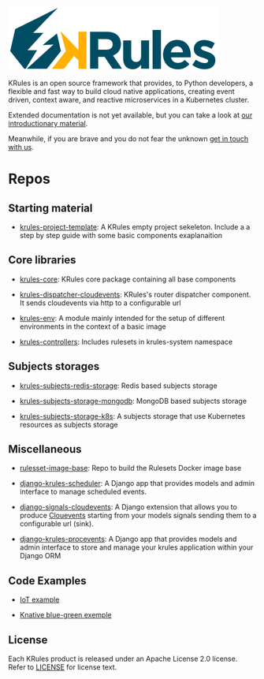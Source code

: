 ![](.support/krules_ext_logo.png)

KRules is an open source framework that provides, to Python developers, a flexible and fast way to build cloud native applications, 
creating event driven, context aware, and reactive microservices in a Kubernetes cluster.

Extended documentation is not yet available, but you can take a look at [our introductionary material](https://intro.krules.io).

Meanwhile, if you are brave and you do not fear the unknown [get in touch with us](mailto:info@airspot.tech). 

# Repos

## Starting material

- [krules-project-template](https://github.com/airspot-dev/krules-project-template): A KRules empty project sekeleton. Include a a step by step guide with some basic components exaplanaition

## Core libraries

- [krules-core](https://github.com/airspot-dev/krules-core): KRules core package containing all base components

- [krules-dispatcher-cloudevents](https://github.com/airspot-dev/krules-dispatcher-cloudevents): KRules's router dispatcher component.
It sends cloudevents via http to a configurable url

- [krules-env](https://github.com/airspot-dev/krules-env): A module mainly intended for the setup of different environments in the context of a basic image

- [krules-controllers](https://github.com/airspot-dev/krules-controllers): Includes rulesets in krules-system namespace

## Subjects storages

- [krules-subjects-redis-storage](https://github.com/airspot-dev/krules-subjects-storage-redis): Redis based subjects storage

- [krules-subjects-storage-mongodb](https://github.com/airspot-dev/krules-subjects-storage-mongodb): MongoDB based subjects storage

- [krules-subjects-storage-k8s](https://github.com/airspot-dev/krules-subjects-storage-k8s): A subjects storage that use Kubernetes resources as subjects storage 

## Miscellaneous

- [rulesset-image-base](https://github.com/airspot-dev/rulesset-image-base): Repo to build the Rulesets Docker image base 

- [django-krules-scheduler](https://github.com/airspot-dev/django-krules-scheduler): A Django app that provides models and admin interface to manage scheduled events.

- [django-signals-cloudevents](https://github.com/airspot-dev/django-signals-cloudevents): A Django extension that allows you to produce [Clouevents](https://cloudevents.io/) starting from your models signals sending them to a configurable url (sink).

- [django-krules-procevents](https://github.com/airspot-dev/django-krules-procevents): A Django app that provides models and admin interface to store and manage your krules application within your Django ORM

## Code Examples

- [IoT example](https://github.com/airspot-dev/iot-demo)

- [Knative blue-green exemple](https://github.com/airspot-dev/knative-bluegreen-demo)

## License

Each KRules product is released under an Apache License 2.0 license. Refer to [LICENSE](.support/LICENSE) for license text.

